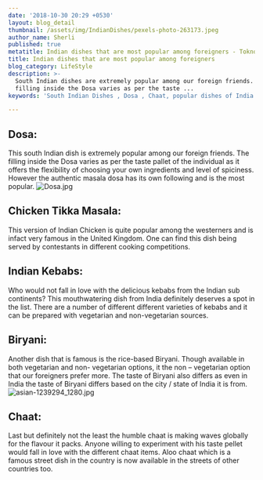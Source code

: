 ```yaml
---
date: '2018-10-30 20:29 +0530'
layout: blog_detail
thumbnail: /assets/img/IndianDishes/pexels-photo-263173.jpeg
author_name: Sherli
published: true
metatitle: Indian dishes that are most popular among foreigners - Toknowisgood
title: Indian dishes that are most popular among foreigners
blog_category: LifeStyle
description: >-
  South Indian dishes are extremely popular among our foreign friends. The
  filling inside the Dosa varies as per the taste ...
keywords: 'South Indian Dishes , Dosa , Chaat, popular dishes of India , Briyani '

---
```


## Dosa:

This south Indian dish is extremely popular among our foreign friends. The filling inside the Dosa varies as per the taste pallet of the individual as it offers the flexibility of choosing your own ingredients and level of spiciness.
However the authentic masala dosa has its own following and is the most popular.
![Dosa.jpg]({{site.baseurl}}/assets/img/IndianDishes/Dosa.jpg)

## Chicken Tikka Masala:

This version of Indian Chicken is quite popular among the westerners and is infact very famous in the United Kingdom. One can find this dish being served by contestants in different cooking competitions.

## Indian Kebabs:

Who would not fall in love with the delicious kebabs from the Indian sub continents? This mouthwatering dish from India definitely deserves a spot in the list. There are a number of different different varieties of kebabs and it can be prepared with vegetarian and non-vegetarian sources.

## Biryani:

Another dish that is famous is the rice-based Biryani. Though available in both vegetarian and non- vegetarian options, it the non – vegetarian option that our foreigners prefer more. The taste of Biryani also differs as even in India the taste of Biryani differs based on the city / state of India it is from.
![asian-1239294_1280.jpg]({{site.baseurl}}/assets/img/IndianDishes/asian-1239294_1280.jpg)

## Chaat:

Last but definitely not the least the humble chaat is making waves globally for the flavour it packs. Anyone willing to experiment with his taste pellet would fall in love with the different chaat items. Aloo chaat which is a famous street dish in the country is now available in the streets of other countries too.
